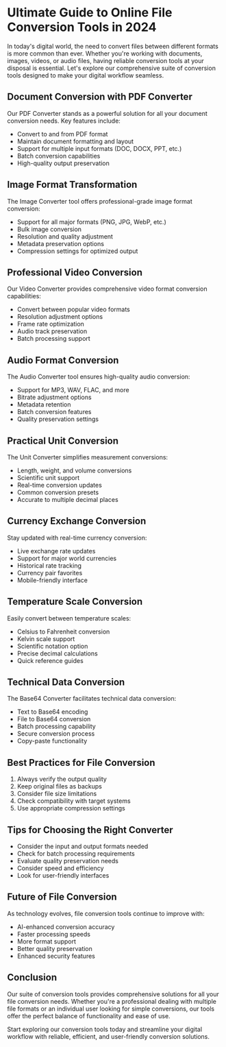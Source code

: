 # Ultimate Guide to Online File Conversion Tools in 2024

In today's digital world, the need to convert files between different formats is more common than ever. Whether you're working with documents, images, videos, or audio files, having reliable conversion tools at your disposal is essential. Let's explore our comprehensive suite of conversion tools designed to make your digital workflow seamless.

## Document Conversion with PDF Converter

Our PDF Converter stands as a powerful solution for all your document conversion needs. Key features include:

- Convert to and from PDF format
- Maintain document formatting and layout
- Support for multiple input formats (DOC, DOCX, PPT, etc.)
- Batch conversion capabilities
- High-quality output preservation

## Image Format Transformation

The Image Converter tool offers professional-grade image format conversion:

- Support for all major formats (PNG, JPG, WebP, etc.)
- Bulk image conversion
- Resolution and quality adjustment
- Metadata preservation options
- Compression settings for optimized output

## Professional Video Conversion

Our Video Converter provides comprehensive video format conversion capabilities:

- Convert between popular video formats
- Resolution adjustment options
- Frame rate optimization
- Audio track preservation
- Batch processing support

## Audio Format Conversion

The Audio Converter tool ensures high-quality audio conversion:

- Support for MP3, WAV, FLAC, and more
- Bitrate adjustment options
- Metadata retention
- Batch conversion features
- Quality preservation settings

## Practical Unit Conversion

The Unit Converter simplifies measurement conversions:

- Length, weight, and volume conversions
- Scientific unit support
- Real-time conversion updates
- Common conversion presets
- Accurate to multiple decimal places

## Currency Exchange Conversion

Stay updated with real-time currency conversion:

- Live exchange rate updates
- Support for major world currencies
- Historical rate tracking
- Currency pair favorites
- Mobile-friendly interface

## Temperature Scale Conversion

Easily convert between temperature scales:

- Celsius to Fahrenheit conversion
- Kelvin scale support
- Scientific notation option
- Precise decimal calculations
- Quick reference guides

## Technical Data Conversion

The Base64 Converter facilitates technical data conversion:

- Text to Base64 encoding
- File to Base64 conversion
- Batch processing capability
- Secure conversion process
- Copy-paste functionality

## Best Practices for File Conversion

1. Always verify the output quality
2. Keep original files as backups
3. Consider file size limitations
4. Check compatibility with target systems
5. Use appropriate compression settings

## Tips for Choosing the Right Converter

- Consider the input and output formats needed
- Check for batch processing requirements
- Evaluate quality preservation needs
- Consider speed and efficiency
- Look for user-friendly interfaces

## Future of File Conversion

As technology evolves, file conversion tools continue to improve with:

- AI-enhanced conversion accuracy
- Faster processing speeds
- More format support
- Better quality preservation
- Enhanced security features

## Conclusion

Our suite of conversion tools provides comprehensive solutions for all your file conversion needs. Whether you're a professional dealing with multiple file formats or an individual user looking for simple conversions, our tools offer the perfect balance of functionality and ease of use.

Start exploring our conversion tools today and streamline your digital workflow with reliable, efficient, and user-friendly conversion solutions.